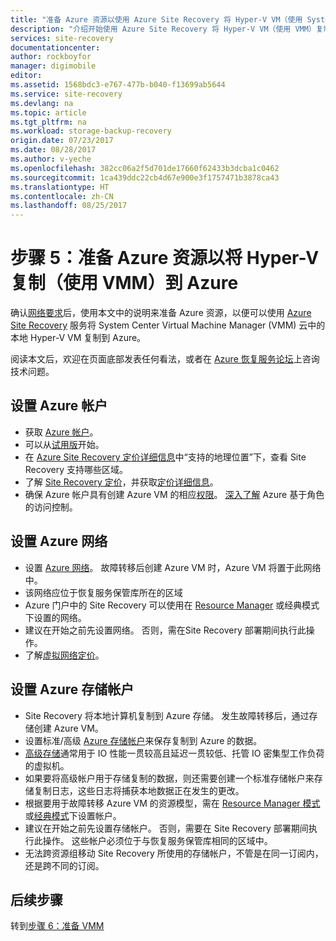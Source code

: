 ```yaml
---
title: "准备 Azure 资源以使用 Azure Site Recovery 将 Hyper-V VM（使用 System Center VMM）复制到 Azure | Azure"
description: "介绍开始使用 Azure Site Recovery 将 Hyper-V VM（使用 VMM）复制到 Azure 之前需在 Azure 中准备好的资源"
services: site-recovery
documentationcenter: 
author: rockboyfor
manager: digimobile
editor: 
ms.assetid: 1568bdc3-e767-477b-b040-f13699ab5644
ms.service: site-recovery
ms.devlang: na
ms.topic: article
ms.tgt_pltfrm: na
ms.workload: storage-backup-recovery
origin.date: 07/23/2017
ms.date: 08/28/2017
ms.author: v-yeche
ms.openlocfilehash: 382cc06a2f5d701de17660f62433b3dcba1c0462
ms.sourcegitcommit: 1ca439ddc22cb4d67e900e3f1757471b3878ca43
ms.translationtype: HT
ms.contentlocale: zh-CN
ms.lasthandoff: 08/25/2017
---
```

# <a name="step-5-prepare-azure-resources-for-hyper-v-replication-with-vmm-to-azure"></a>步骤 5：准备 Azure 资源以将 Hyper-V 复制（使用 VMM）到 Azure

确认[网络要求](vmm-to-azure-walkthrough-network.md)后，使用本文中的说明来准备 Azure 资源，以便可以使用 [Azure Site Recovery](site-recovery-overview.md) 服务将 System Center Virtual Machine Manager (VMM) 云中的本地 Hyper-V VM 复制到 Azure。

阅读本文后，欢迎在页面底部发表任何看法，或者在 [Azure 恢复服务论坛](https://social.msdn.microsoft.com/Forums/en-US/home?forum=hypervrecovmgr)上咨询技术问题。

## <a name="set-up-an-azure-account"></a>设置 Azure 帐户

- 获取 [Azure 帐户](https://www.azure.cn/pricing/1rmb-trial-full/)。
- 可以从[试用版](https://www.azure.cn/pricing/1rmb-trial/)开始。
- 在 [Azure Site Recovery 定价详细信息](https://www.azure.cn/pricing/details/site-recovery/)中“支持的地理位置”下，查看 Site Recovery 支持哪些区域。
- 了解 [Site Recovery 定价](site-recovery-faq.md#pricing)，并获取[定价详细信息](https://www.azure.cn/pricing/details/site-recovery/)。
- 确保 Azure 帐户具有创建 Azure VM 的相应[权限](site-recovery-role-based-linked-access-control.md#permissions-required-to-enable-replication-for-new-virtual-machines)。 [深入了解](../active-directory/role-based-access-built-in-roles.md) Azure 基于角色的访问控制。

## <a name="set-up-an-azure-network"></a>设置 Azure 网络

- 设置 [Azure 网络](../virtual-network/virtual-network-get-started-vnet-subnet.md)。 故障转移后创建 Azure VM 时，Azure VM 将置于此网络中。
- 该网络应位于恢复服务保管库所在的区域
- Azure 门户中的 Site Recovery 可以使用在 [Resource Manager](../resource-manager-deployment-model.md) 或经典模式下设置的网络。
- 建议在开始之前先设置网络。 否则，需在Site Recovery 部署期间执行此操作。
- 了解[虚拟网络定价](https://www.azure.cn/pricing/details/networking/)。

## <a name="set-up-an-azure-storage-account"></a>设置 Azure 存储帐户

- Site Recovery 将本地计算机复制到 Azure 存储。 发生故障转移后，通过存储创建 Azure VM。
- 设置标准/高级 [Azure 存储帐户](../storage/common/storage-create-storage-account.md#create-a-storage-account)来保存复制到 Azure 的数据。
- [高级存储](../storage/common/storage-premium-storage.md)通常用于 IO 性能一贯较高且延迟一贯较低、托管 IO 密集型工作负荷的虚拟机。
- 如果要将高级帐户用于存储复制的数据，则还需要创建一个标准存储帐户来存储复制日志，这些日志将捕获本地数据正在发生的更改。
- 根据要用于故障转移 Azure VM 的资源模型，需在 [Resource Manager 模式](../storage/common/storage-create-storage-account.md)或[经典模式](../storage/common/storage-create-storage-account.md)下设置帐户。
- 建议在开始之前先设置存储帐户。 否则，需要在 Site Recovery 部署期间执行此操作。 这些帐户必须位于与恢复服务保管库相同的区域中。
- 无法跨资源组移动 Site Recovery 所使用的存储帐户，不管是在同一订阅内，还是跨不同的订阅。

## <a name="next-steps"></a>后续步骤

转到[步骤 6：准备 VMM](vmm-to-azure-walkthrough-vmm-hyper-v.md)

<!--Update_Description: new articles on site recovery prepare azure from vmm to azure -->